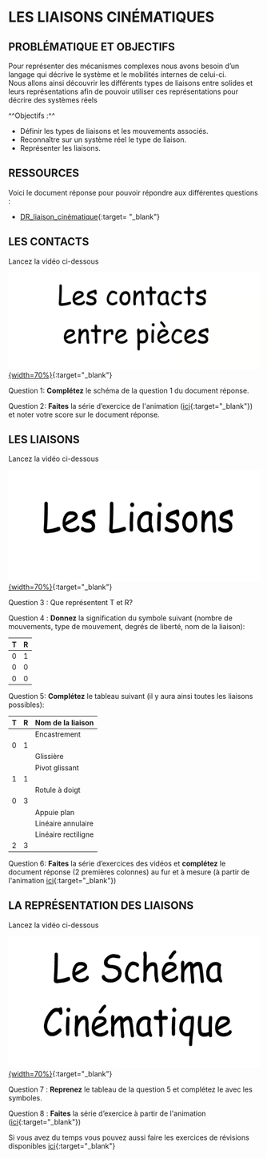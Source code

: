 # LES LIAISONS CINÉMATIQUES

## PROBLÉMATIQUE ET OBJECTIFS

Pour représenter des mécanismes complexes nous avons besoin d’un langage qui décrive le système et le mobilités internes de celui-ci.    
Nous allons ainsi découvrir les différents types de liaisons entre solides et leurs représentations afin de pouvoir utiliser ces représentations pour décrire des systèmes réels

^^Objectifs :^^

* Définir les types de liaisons et les mouvements associés.
* Reconnaître sur un système réel le type de liaison.
* Représenter les liaisons.

## RESSOURCES

Voici le document réponse pour pouvoir répondre aux différentes questions :

* [DR_liaison_cinématique](./ressources/DR/liaisons_cinematiques_DR.pdf){:target= "_blank"}


## LES CONTACTS

Lancez la vidéo ci-dessous

[![Contact cinématique](./ressources/img/vid-contact-cine.png){width=70%}](./ressources/videos/cinematique_contacts.webm "Les contacts en cinématique"){:target="_blank"}


Question 1: **Complétez** le schéma de la question 1 du document réponse.

Question 2: **Faites** la série d’exercice de l'animation ([ici](https://perso.crans.org/geneau/NewCligne/ressources/contact_exo.html){:target="_blank"}) et noter votre score sur le document réponse.


## LES LIAISONS

Lancez la vidéo ci-dessous

[![Liaison cinématique](./ressources/img/vid-liaison-cine.png){width=70%}](./ressources/videos/cinematique_liaisons.webm "Les liaisons en cinématique"){:target="_blank"}

Question 3 : Que représentent T et R?

Question 4 : **Donnez** la signification du symbole suivant (nombre de mouvements, type de mouvement, degrés de liberté, nom de la liaison):

| T | R |
| -- | -- |
| 0 | 1 |
| 0 | 0 |
| 0 | 0 |

Question 5: **Complétez** le tableau suivant (il y aura ainsi toutes les liaisons possibles):

| T | R | Nom de la liaison |
| -- | -- | -- |
|  |  | Encastrement |
| 0 | 1 |  |
|  |  | Glissière |
|  |  | Pivot glissant |
| 1 | 1 |  |
|  |  | Rotule à doigt |
| 0 | 3 |  |
|  |  | Appuie plan |
|  |  | Linéaire annulaire |
|  |  | Linéaire rectiligne |
| 2 | 3 |  |

Question 6: **Faites** la série d’exercices des vidéos et **complétez** le document réponse (2 premières colonnes) au fur et à mesure (à partir de l'animation [ici](https://perso.crans.org/geneau/NewCligne/ressources/liaison_exo.html){:target="_blank"})

## LA REPRÉSENTATION DES LIAISONS

Lancez la vidéo ci-dessous

[![Schéma cinématique](./ressources/img/vid-representation-cine.png){width=70%}](./ressources/videos/cinematique_representation.webm "La représentation des liaisons"){:target="_blank"}

Question 7 : **Reprenez** le tableau de la question 5 et complétez le avec les symboles.

Question 8 : **Faites** la série d’exercice à partir de l'animation ([ici](https://perso.crans.org/geneau/NewCligne/ressources/2_she_cine_base_exo.html){:target="_blank"})

Si vous avez du temps vous pouvez aussi faire les exercices de révisions disponibles [ici](https://perso.crans.org/geneau/NewCligne/ressources/2b_she_cine_base_exo2.html){:target="_blank"}

